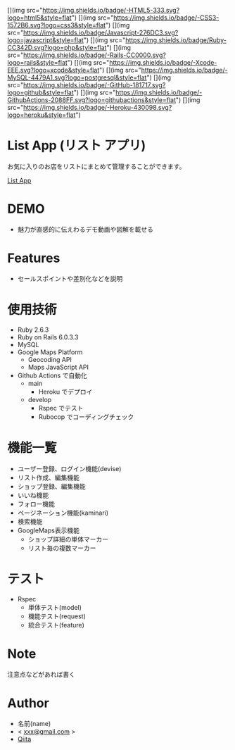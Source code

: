 [](img src="https://img.shields.io/badge/-HTML5-333.svg?logo=html5&style=flat")
[](img src="https://img.shields.io/badge/-CSS3-1572B6.svg?logo=css3&style=flat")
[](img src="https://img.shields.io/badge/Javascript-276DC3.svg?logo=javascript&style=flat")
[](img src="https://img.shields.io/badge/Ruby-CC342D.svg?logo=php&style=flat")
[](img src="https://img.shields.io/badge/-Rails-CC0000.svg?logo=rails&style=flat")
[](img src="https://img.shields.io/badge/-Xcode-EEE.svg?logo=xcode&style=flat")
[](img src="https://img.shields.io/badge/-MySQL-4479A1.svg?logo=postgresql&style=flat")
[](img src="https://img.shields.io/badge/-GitHub-181717.svg?logo=github&style=flat")
[](img src="https://img.shields.io/badge/-GithubActions-2088FF.svg?logo=githubactions&style=flat")
[](img src="https://img.shields.io/badge/-Heroku-430098.svg?logo=heroku&style=flat")

# List App (リスト アプリ)

お気に入りのお店をリストにまとめて管理することができます。

[List App](https://app-to-list-shops-you-like.herokuapp.com/)

# DEMO

* 魅力が直感的に伝えわるデモ動画や図解を載せる

# Features

* セールスポイントや差別化などを説明

# 使用技術
* Ruby 2.6.3
* Ruby on Rails 6.0.3.3
* MySQL
* Google Maps Platform
  - Geocoding API
  - Maps JavaScript API
* Github Actions で自動化
  - main
    - Heroku でデプロイ
  - develop
    - Rspec でテスト
    - Rubocop でコーディングチェック

# 機能一覧
* ユーザー登録、ログイン機能(devise)
* リスト作成、編集機能
* ショップ登録、編集機能
* いいね機能
* フォロー機能
* ページネーション機能(kaminari)
* 検索機能
* GoogleMaps表示機能
  - ショップ詳細の単体マーカー
  - リスト毎の複数マーカー

# テスト

* Rspec
  - 単体テスト(model)
  - 機能テスト(request)
  - 統合テスト(feature)

# Note

注意点などがあれば書く

# Author

* 名前(name)
* < xxx@gmail.com >
* [Qiita](https://qiita.com/chiuney)

